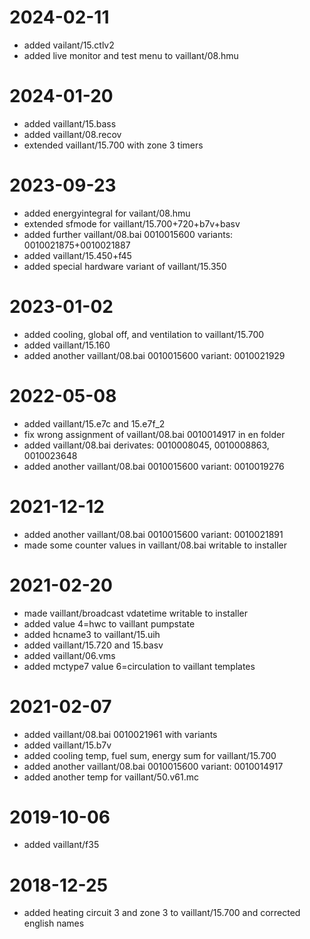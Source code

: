 # 2024-02-11
* added vailant/15.ctlv2
* added live monitor and test menu to vaillant/08.hmu

# 2024-01-20
* added vaillant/15.bass
* added vaillant/08.recov
* extended vaillant/15.700 with zone 3 timers

# 2023-09-23
* added energyintegral for vailant/08.hmu
* extended sfmode for vaillant/15.700+720+b7v+basv
* added further vaillant/08.bai 0010015600 variants: 0010021875+0010021887
* added vaillant/15.450+f45
* added special hardware variant of vaillant/15.350

# 2023-01-02
* added cooling, global off, and ventilation to vaillant/15.700
* added vaillant/15.160
* added another vaillant/08.bai 0010015600 variant: 0010021929 

# 2022-05-08
* added vaillant/15.e7c and 15.e7f_2
* fix wrong assignment of vaillant/08.bai 0010014917 in en folder
* added vaillant/08.bai derivates: 0010008045, 0010008863, 0010023648
* added another vaillant/08.bai 0010015600 variant: 0010019276

# 2021-12-12
* added another vaillant/08.bai 0010015600 variant: 0010021891
* made some counter values in vaillant/08.bai writable to installer

# 2021-02-20
* made vaillant/broadcast vdatetime writable to installer
* added value 4=hwc to vaillant pumpstate
* added hcname3 to vaillant/15.uih
* added vaillant/15.720 and 15.basv
* added vaillant/06.vms
* added mctype7 value 6=circulation to vaillant templates

# 2021-02-07
* added vaillant/08.bai 0010021961 with variants
* added vaillant/15.b7v
* added cooling temp, fuel sum, energy sum for vaillant/15.700
* added another vaillant/08.bai 0010015600 variant: 0010014917
* added another temp for vaillant/50.v61.mc

# 2019-10-06
* added vaillant/f35

# 2018-12-25
* added heating circuit 3 and zone 3 to vaillant/15.700 and corrected english names
